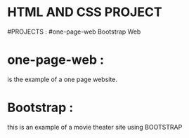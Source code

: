 # HTML AND CSS PROJECT
#PROJECTS :
#one-page-web
Bootstrap Web



# one-page-web :
is the example of a one page website.


# Bootstrap : 
this is an example of a movie theater site using BOOTSTRAP

